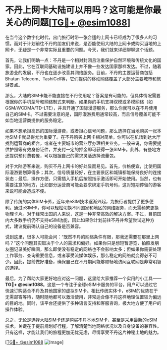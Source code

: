 # 不丹上网卡大陆可以用吗？这可能是你最关心的问题[[TG💪+ @esim1088](https://t.me/s/esim1088)]

在当今这个数字化时代，出门旅行时带一张合适的上网卡已经成为了很多人的习惯。而对于计划前往不丹的朋友们来说，是否能使用大陆的上网卡或购买当地的上网卡，无疑是一个非常实际且重要的问题。今天，我们就来详细聊聊这个话题。

首先，让我们明确一点：不丹是一个相对封闭且注重保护自然环境和传统文化的国家。因此，它在互联网基础设施建设上并不像一些发达国家那样发达。不过，随着旅游业的发展，不丹也在逐步改善其网络服务。目前，不丹的主要运营商包括Bhutan Telecom、TashiCell等，它们提供的移动网络覆盖了大部分主要城市和旅游景点。

那么，大陆的SIM卡能不能直接在不丹使用呢？答案是有可能的，但具体情况需要根据你的手机型号和网络制式来判断。如果你的手机支持双模或多模网络（如GSM/WCDMA/TD-LTE），并且开通了国际漫游服务，那么你就可以在不丹使用自己的SIM卡。不过需要注意的是，国际漫游费用通常较高，而且信号覆盖可能不如当地运营商提供的服务稳定。

如果不想承担高昂的国际漫游费，或者担心信号问题，那么选择在当地购买一张本地SIM卡就显得尤为重要了。在不丹购买上网卡相对简单，你可以在机场到达大厅找到运营商的柜台，或者在主要城市的营业厅办理相关业务。一般来说，你需要提供护照等有效身份证件，并支付一定的押金即可获得一张SIM卡。此外，有些地方还提供预付费套餐，可以根据自己的需求灵活选择流量包。

对于大陆游客来说，购买不丹上网卡的好处显而易见。首先，价格便宜，比使用国际漫游要划算得多；其次，信号质量较好，在主要景区和城镇都能保持良好的连接状态；最后，操作方便，只需插入手机后按照指示激活即可开始使用。当然，也有需要注意的地方，比如部分运营商可能会要求绑定手机号码，这对短期停留的游客来说可能会造成不便。

除了传统的实体SIM卡外，近年来eSIM技术逐渐兴起，为旅行者提供了更多便利。通过eSIM卡，你可以轻松切换不同国家和地区的网络服务，而无需频繁更换物理卡片。对于经常出国的人来说，这是一种非常高效的解决方案。不过，目前国内大多数手机仍不支持eSIM功能，因此如果你计划前往不丹并希望尝试这种方式，建议提前确认自己的设备是否兼容。

说到这里，很多人可能会问：“既然不丹的网络条件有限，那我还需要在那里上网吗？”这个问题其实取决于个人的需求和偏好。如果你只是想短暂游览，拍照发朋友圈记录美好瞬间，那么即使没有稳定的网络也不会影响太多；但如果你需要处理工作事务、查询重要信息，或者享受流媒体娱乐，那么稳定的网络就变得必不可少。因此，提前做好准备，确保自己在不丹期间能够顺畅地访问互联网是非常明智的选择。

最后，为了帮助大家更好地应对这一问题，这里给大家推荐一个实用的小工具——**TG💪+ @esim1088**。这是一个专注于全球eSIM卡服务的平台，用户可以通过它快速订购适合不丹及其他国家的虚拟SIM卡。相比传统实体卡，eSIM的优势在于无需邮寄等待，随时随地都可以激活使用，非常适合像不丹这样地理位置较为偏远的目的地。同时，该平台还提供了多种语言支持和客服咨询，极大地方便了用户的操作体验。

总之，无论是选择大陆SIM卡还是购买不丹本地SIM卡，甚至是采用最新的eSIM技术，关键在于提前规划好行程，了解清楚当地网络状况以及自身设备的兼容性。只有这样，才能让我们的旅程更加无忧无虑，尽情享受不丹这片神秘土地的魅力。

[[TG💪+ @esim1088](https://t.me/s/esim1088) ![Image](https://i.postimg.cc/4NQfJmqS/Snipaste-2025-05-13-00-14-12.png)]